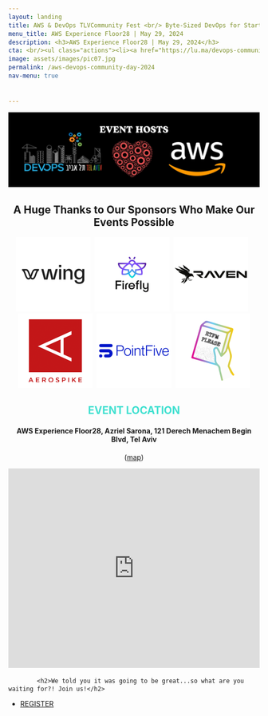 ```yaml
---
layout: landing
title: AWS & DevOps TLVCommunity Fest <br/> Byte-Sized DevOps for Startups 2024 
menu_title: AWS Experience Floor28 | May 29, 2024
description: <h3>AWS Experience Floor28 | May 29, 2024</h3>
cta: <br/><ul class="actions"><li><a href="https://lu.ma/devops-community-day-2024" class="button special fit" target="_blank"> REGISTER NOW</a></li></ul>
image: assets/images/pic07.jpg
permalink: /aws-devops-community-day-2024
nav-menu: true


---
```


<!-- Main -->
<div id="main" class="alt">

<!-- One -->
<section id="one">
	<div class="inner">


 <div class="box" style="text-align: center;">

<img src="/assets/images/devops-community-day-crop2.jpg">		

<h2> A Huge Thanks to Our Sponsors Who Make Our Events Possible </h2>
 <a href="https://wing.cloud"
        target="_blank"><img src="/assets/images/sponsor-logos/wing-2-logo-SQ.png"
             width="150px"></a>&nbsp;&nbsp;<a
        href="https://firefly.ai"
        target="_blank"><img src="/assets/images/sponsor-logos/firefly-logo-SQ.png" width="150px"></a>&nbsp;&nbsp;<a
        href="https://raven.io"
        target="_blank"><img src="/assets/images/sponsor-logos/raven-logo-SQ.png" width="150px"></a>&nbsp;&nbsp;<a
        href="https://aerospike.com"
        target="_blank"><img src="/assets/images/sponsor-logos/aerospike-SQ.png" width="150px"></a>&nbsp;&nbsp;<a
        href="https://pointfive.co"
        target="_blank"><img src="/assets/images/sponsor-logos/pointfive-logo-SQ.png" width="150px"></a>&nbsp;&nbsp;<a
        href="https://rtfmplease.dev"
        target="_blank"><img src="/assets/images/sponsor-logos/rtfm-SQ.png" width="150px"></a>

</div>

               
<a id="agenda"></a>

<script src="https://static.elfsight.com/platform/platform.js" data-use-service-core defer></script>
<div class="elfsight-app-03ed32cd-8162-4e3d-b015-e473714a328f" data-elfsight-app-lazy></div>


</div>
<div class="inner">

 <div class="box" style="text-align: center;">
       <h2 style="text-transform: uppercase; color: turquoise;">EVENT LOCATION</h2>
       <h4>AWS Experience Floor28, Azriel Sarona, 121 Derech Menachem Begin Blvd, Tel Aviv</h4>
       <p>(<a href="https://maps.app.goo.gl/wb6LNQ1GHuvdSLsVA" target="_blank">map</a>)</p>
  
   <p style="text-align: center;"> <iframe src="https://www.google.com/maps/embed?pb=!1m18!1m12!1m3!1d3380.905497353656!2d34.786448976433775!3d32.071804673966376!2m3!1f0!2f0!3f0!3m2!1i1024!2i768!4f13.1!3m3!1m2!1s0x151d4b9c4620ee5b%3A0xa060857953cd4476!2sAzrieli%20Sarona%20Tower!5e0!3m2!1sen!2sil!4v1712752726113!5m2!1sen!2sil" width="100%" height="400" style="border:0;" allowfullscreen="" loading="lazy"></iframe></p>

</div>


<a id="register"></a>

			<h2>We told you it was going to be great...so what are you waiting for?! Join us!</h2>
<ul class="actions">
                    <li><a href="https://lu.ma/devops-community-day-2024" class="button next">REGISTER</a></li>
                </ul>

</div>

